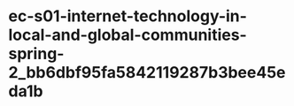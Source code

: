 # ec-s01-internet-technology-in-local-and-global-communities-spring-2_bb6dbf95fa5842119287b3bee45eda1b